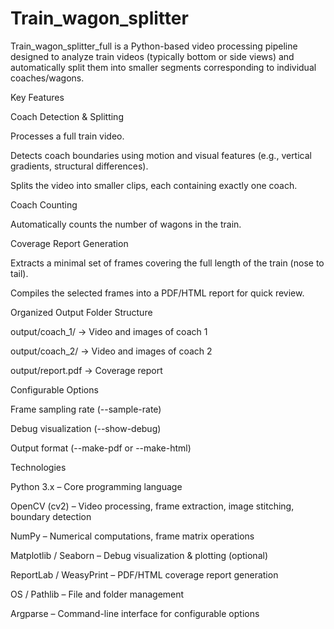 # Train_wagon_splitter
Train_wagon_splitter_full is a Python-based video processing pipeline designed to analyze train videos (typically bottom or side views) and automatically split them into smaller segments corresponding to individual coaches/wagons. 

Key Features

Coach Detection & Splitting

Processes a full train video.

Detects coach boundaries using motion and visual features (e.g., vertical gradients, structural differences).

Splits the video into smaller clips, each containing exactly one coach.

Coach Counting

Automatically counts the number of wagons in the train.

Coverage Report Generation

Extracts a minimal set of frames covering the full length of the train (nose to tail).

Compiles the selected frames into a PDF/HTML report for quick review.

Organized Output Folder Structure

output/coach_1/ → Video and images of coach 1

output/coach_2/ → Video and images of coach 2

output/report.pdf → Coverage report

Configurable Options

Frame sampling rate (--sample-rate)

Debug visualization (--show-debug)

Output format (--make-pdf or --make-html)

Technologies

Python 3.x – Core programming language

OpenCV (cv2) – Video processing, frame extraction, image stitching, boundary detection

NumPy – Numerical computations, frame matrix operations

Matplotlib / Seaborn – Debug visualization & plotting (optional)

ReportLab / WeasyPrint – PDF/HTML coverage report generation

OS / Pathlib – File and folder management

Argparse – Command-line interface for configurable options

